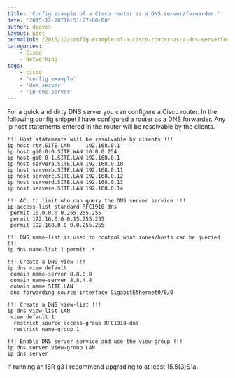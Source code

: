 ```yaml
---
title: 'Config example of a Cisco router as a DNS server/forwarder.'
date: '2015-12-28T16:51:27+00:00'
author: deaves
layout: post
permalink: /2015/12/config-example-of-a-cisco-router-as-a-dns-serverforwarder/
categories:
    - Cisco
    - Networking
tags:
    - cisco
    - 'config example'
    - 'dns server'
    - 'ip dns server'
---
```


For a quick and dirty DNS server you can configure a Cisco router. In the following config snippet I have configured a router as a DNS forwarder. Any ip host statements entered in the router will be resolvable by the clients.

```tsx
!!! Host statements will be resolvable by clients !!!
ip host rtr.SITE.LAN     192.168.0.1
ip host gi0-0-0.SITE.WAN 10.0.0.254
ip host gi0-0-1.SITE.LAN 192.168.0.1
ip host servera.SITE.LAN 192.168.0.10
ip host serverb.SITE.LAN 192.168.0.11
ip host serverc.SITE.LAN 192.168.0.12
ip host serverd.SITE.LAN 192.168.0.13
ip host servere.SITE.LAN 192.168.0.14

!!! ACL to limit who can query the DNS server service !!!
ip access-list standard RFC1918-dns
 permit 10.0.0.0 0.255.255.255
 permit 172.16.0.0 0.15.255.255
 permit 192.168.0.0 0.0.255.255

!!! DNS name-list is used to control what zones/hosts can be queried !!!
ip dns name-list 1 permit .*

!!! Create a DNS view !!!
ip dns view default
 domain name-server 8.8.8.8
 domain name-server 8.8.4.4
 domain name SITE.LAN
 dns forwarding source-interface GigabitEthernet0/0/0

!!! Create a DNS view-list !!!
ip dns view-list LAN
 view default 1
  restrict source access-group RFC1918-dns
  restrict name-group 1

!!! Enable DNS server service and use the view-group !!!
ip dns server view-group LAN
ip dns server
```

If running an ISR g3 I recommend upgrading to at least 15.5(3)S1a.
